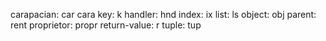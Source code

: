 carapacian:    car   cara
key:           k
handler:       hnd
index:         ix
list:          ls
object:        obj
parent:        rent
proprietor:    propr
return-value:  r
tuple:         tup
